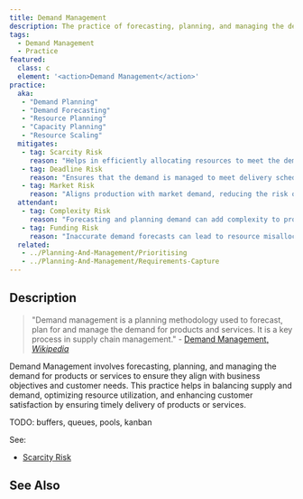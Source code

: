 ```yaml
---
title: Demand Management
description: The practice of forecasting, planning, and managing the demand for resources to ensure that the best use is made of them.
tags: 
  - Demand Management
  - Practice
featured: 
  class: c
  element: '<action>Demand Management</action>'
practice:
  aka: 
   - "Demand Planning"
   - "Demand Forecasting"
   - "Resource Planning"
   - "Capacity Planning"
   - "Resource Scaling"
  mitigates:
   - tag: Scarcity Risk
     reason: "Helps in efficiently allocating resources to meet the demand without overburdening the team."
   - tag: Deadline Risk
     reason: "Ensures that the demand is managed to meet delivery schedules."
   - tag: Market Risk
     reason: "Aligns production with market demand, reducing the risk of under or overproduction."
  attendant:
   - tag: Complexity Risk
     reason: "Forecasting and planning demand can add complexity to project management."
   - tag: Funding Risk
     reason: "Inaccurate demand forecasts can lead to resource misallocation."
  related:
   - ../Planning-And-Management/Prioritising
   - ../Planning-And-Management/Requirements-Capture
---
```


<PracticeIntro details={frontMatter} /> 

## Description

> "Demand management is a planning methodology used to forecast, plan for and manage the demand for products and services. It is a key process in supply chain management." - [Demand Management, _Wikipedia_](https://en.wikipedia.org/wiki/Demand_management)

Demand Management involves forecasting, planning, and managing the demand for products or services to ensure they align with business objectives and customer needs. This practice helps in balancing supply and demand, optimizing resource utilization, and enhancing customer satisfaction by ensuring timely delivery of products or services.

TODO: buffers, queues, pools, kanban

See: 

- [Scarcity Risk](/risks/Scarcity-Risks/Mitigations)


## See Also

<TagList tag="Demand Management" />
